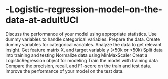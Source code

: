 # -Logistic-regression-model-on-the-data-at-adultUCI
Discuss the performance of your model using appropriate statistics. 
Use dummy variables to handle categorical variables.
Prepare the data. 
Create dummy variables for categorical variables.
Analyze the data to get relevant insight.
Get feature matrix X, and target variable y (>50k or <50k)
Split data into training and testing
Normalize data using MinMaxScaler
Creat a LogisticRegression object for modeling
Train the model with training data
Compare the precision, recall, and F1-score on the train and test data.
Improve the performance of your model on the test data.
